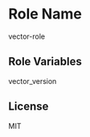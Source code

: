 Role Name
=========

vector-role

Role Variables
--------------

vector_version

License
-------

MIT

